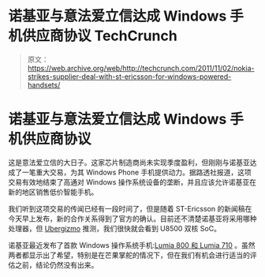 # 诺基亚与意法爱立信达成 Windows 手机供应商协议 TechCrunch

> 原文：<https://web.archive.org/web/http://techcrunch.com/2011/11/02/nokia-strikes-supplier-deal-with-st-ericsson-for-windows-powered-handsets/>

# 诺基亚与意法爱立信达成 Windows 手机供应商协议

这是意法爱立信的大日子。这家芯片制造商尚未实现季度盈利，但刚刚与诺基亚达成了一笔重大交易，为其 Windows Phone 手机提供动力。据路透社报道，这项交易有效地结束了高通对 Windows 操作系统设备的垄断，并且应该允许诺基亚在新的地区销售低价智能手机。

我们听到这项交易的传闻已经有一段时间了，但是随着 ST-Ericsson 的新闻稿在今天早上发布，新的合作关系得到了官方的确认。目前还不清楚诺基亚将采用哪种处理器，但 [Ubergizmo](https://web.archive.org/web/20230204195552/http://www.ubergizmo.com/2011/11/st-ericsson-officially-announced-partner-nokia/) 推测，我们很快就会看到 U8500 双核 SoC。

诺基亚最近发布了首款 Windows 操作系统手机:[Lumia 800 和 Lumia 710](https://web.archive.org/web/20230204195552/https://techcrunch.com/2011/10/26/nokia-debuts-lumia-710-and-lumia-800/) 。虽然两者都显示出了希望，特别是在芒果掌舵的情况下，但在我们有机会进行适当的评估之前，结论仍然没有出来。